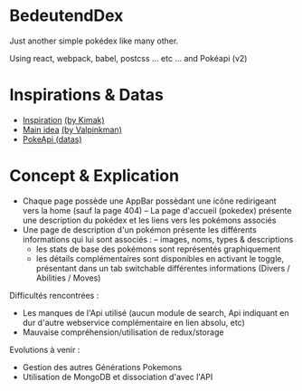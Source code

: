 # BedeutendDex

Just another simple pokédex like many other. 

Using react, webpack, babel, postcss ... etc ... and Pokéapi (v2)



# Inspirations & Datas

- [Inspiration](https://github.com/kimak/react-playlist-viewer) [(by Kimak)](https://github.com/kimak)
- [Main idea](https://github.com/valpinkman/meandex) [(by Valpinkman)](https://github.com/valpinkman)
- [PokeApi (datas)](http://pokeapi.co/)


# Concept & Explication

- Chaque page possède une AppBar possèdant une icône redirigeant vers la home (sauf la page 404)
– La page d'accueil (pokedex) présente une description du pokédex et les liens vers les pokémons associés
- Une page de description d'un pokémon présente les différents informations qui lui sont associés :
  – images, noms, types & descriptions
  - les stats de base des pokémons sont représentés graphiquement
  - les détails complémentaires sont disponibles en activant le toggle, présentant dans un tab switchable différentes informations (Divers / Abilities / Moves)


Difficultés rencontrées : 
- Les manques de l'Api utilisé (aucun module de search, Api indiquant en dur d'autre webservice complémentaire en lien absolu, etc)
- Mauvaise compréhension/utilisation de redux/storage

Evolutions à venir : 
- Gestion des autres Générations Pokemons
- Utilisation de MongoDB et dissociation d'avec l'API